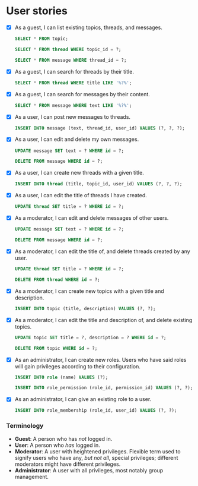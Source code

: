 # User stories

- [x] As a guest, I can list existing topics, threads, and messages.
  ```sql
  SELECT * FROM topic;
  ```
  ```sql
  SELECT * FROM thread WHERE topic_id = ?;
  ```
  ```sql
  SELECT * FROM message WHERE thread_id = ?;
  ```
- [x] As a guest, I can search for threads by their title.
  ```sql
  SELECT * FROM thread WHERE title LIKE '%?%';
  ```
- [x] As a guest, I can search for messages by their content.
  ```sql
  SELECT * FROM message WHERE text LIKE '%?%';
  ```
- [x] As a user, I can post new messages to threads.
  ```sql
  INSERT INTO message (text, thread_id, user_id) VALUES (?, ?, ?);
  ```
- [x] As a user, I can edit and delete my own messages.
  ```sql
  UPDATE message SET text = ? WHERE id = ?;
  ```
  ```sql
  DELETE FROM message WHERE id = ?;
  ```
- [x] As a user, I can create new threads with a given title.
  ```sql
  INSERT INTO thread (title, topic_id, user_id) VALUES (?, ?, ?);
  ```
- [x] As a user, I can edit the title of threads I have created.
  ```sql
  UPDATE thread SET title = ? WHERE id = ?;
  ```
- [x] As a moderator, I can edit and delete messages of other users.
  ```sql
  UPDATE message SET text = ? WHERE id = ?;
  ```
  ```sql
  DELETE FROM message WHERE id = ?;
  ```
- [x] As a moderator, I can edit the title of, and delete threads created by any user.
  ```sql
  UPDATE thread SET title = ? WHERE id = ?;
  ```
  ```sql
  DELETE FROM thread WHERE id = ?;
  ```
- [x] As a moderator, I can create new topics with a given title and description.
  ```sql
  INSERT INTO topic (title, description) VALUES (?, ?);
  ```
- [x] As a moderator, I can edit the title and description of, and delete existing topics.
  ```sql
  UPDATE topic SET title = ?, description = ? WHERE id = ?;
  ```
  ```sql
  DELETE FROM topic WHERE id = ?;
  ```
- [x] As an administrator, I can create new roles. Users who have said roles will gain privileges according to their configuration.
  ```sql
  INSERT INTO role (name) VALUES (?);
  ```
  ```sql
  INSERT INTO role_permission (role_id, permission_id) VALUES (?, ?);
  ```
- [x] As an administrator, I can give an existing role to a user.
  ```sql
  INSERT INTO role_membership (role_id, user_id) VALUES (?, ?);
  ```

### Terminology

- **Guest**: A person who has _not_ logged in.
- **User**: A person who _has_ logged in.
- **Moderator**: A user with heightened privileges. Flexible term used to signify users who have any, _but not all_, special privileges; different moderators might have different privileges.
- **Administrator**: A user with all privileges, most notably group management.